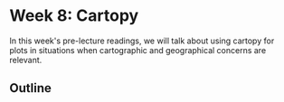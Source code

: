 # Week 8: Cartopy

In this week's pre-lecture readings, we will talk about using cartopy for plots in situations when cartographic and geographical concerns are relevant.

## Outline

> ```{tableofcontents}
> ```